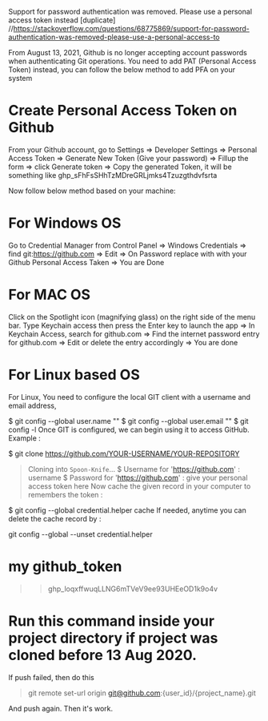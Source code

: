 Support for password authentication was removed. Please use a personal access token instead [duplicate]
//https://stackoverflow.com/questions/68775869/support-for-password-authentication-was-removed-please-use-a-personal-access-to


From August 13, 2021, Github is no longer accepting account passwords when authenticating Git operations. You need to add PAT (Personal Access Token) instead, you can follow the below method to add PFA on your system

# Create Personal Access Token on Github
From your Github account, go to Settings => Developer Settings => Personal Access Token => Generate New Token (Give your password) => Fillup the form => click Generate token => Copy the generated Token, it will be something like ghp_sFhFsSHhTzMDreGRLjmks4Tzuzgthdvfsrta

Now follow below method based on your machine:

# For Windows OS
Go to Credential Manager from Control Panel => Windows Credentials => find git:https://github.com => Edit => On Password replace with with your Github Personal Access Taken => You are Done

# For MAC OS
Click on the Spotlight icon (magnifying glass) on the right side of the menu bar. Type Keychain access then press the Enter key to launch the app => In Keychain Access, search for github.com => Find the internet password entry for github.com => Edit or delete the entry accordingly => You are done

# For Linux based OS
For Linux, You need to configure the local GIT client with a username and email address,

$ git config --global user.name ""
$ git config --global user.email ""
$ git config -l
Once GIT is configured, we can begin using it to access GitHub. Example :

$ git clone https://github.com/YOUR-USERNAME/YOUR-REPOSITORY
> Cloning into `Spoon-Knife`...
$ Username for 'https://github.com' : username
$ Password for 'https://github.com' : give your personal access token here
Now cache the given record in your computer to remembers the token :

$ git config --global credential.helper cache
If needed, anytime you can delete the cache record by :

git config --global --unset credential.helper


# my github_token
>>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


# Run this command inside your project directory if project was cloned before 13 Aug 2020.
If push failed, then do this
>git remote set-url origin git@github.com:{user_id}/{project_name}.git

And push again. Then it's work.








